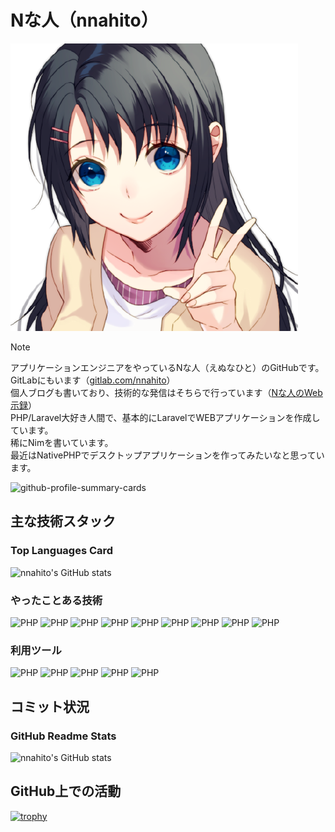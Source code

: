 # Nな人（nnahito）
![nnahito](./asset/nnahito.png)

> [!NOTE]  
> アプリケーションエンジニアをやっているNな人（えぬなひと）のGitHubです。  
> GitLabにもいます（[gitlab.com/nnahito](https://gitlab.com/nnahito)）  
> 個人ブログも書いており、技術的な発信はそちらで行っています（[Nな人のWeb示録](https://nnahito.com/)）  
> PHP/Laravel大好き人間で、基本的にLaravelでWEBアプリケーションを作成しています。  
> 稀にNimを書いています。  
> 最近はNativePHPでデスクトップアプリケーションを作ってみたいなと思っています。

![github-profile-summary-cards](http://github-profile-summary-cards.vercel.app/api/cards/profile-details?username=nnahito&theme=github_dark)


## 主な技術スタック

### Top Languages Card
![nnahito's GitHub stats](https://github-readme-stats.vercel.app/api/top-langs/?username=nnahito)

### やったことある技術
![PHP](https://img.shields.io/badge/html5-000.svg?logo=html5&style=flat)
![PHP](https://img.shields.io/badge/PHP-000.svg?logo=php&style=flat)
![PHP](https://img.shields.io/badge/CakePHP-000.svg?logo=CakePHP&style=flat)
![PHP](https://img.shields.io/badge/laravel-000.svg?logo=laravel&style=flat)
![PHP](https://img.shields.io/badge/python-000.svg?logo=python&style=flat)
![PHP](https://img.shields.io/badge/nim-000.svg?logo=nim&style=flat)
![PHP](https://img.shields.io/badge/javascript-000.svg?logo=javascript&style=flat)
![PHP](https://img.shields.io/badge/svelte-000.svg?logo=svelte&style=flat)
![PHP](https://img.shields.io/badge/htmx-000.svg?logo=htmx&style=flat)

### 利用ツール
![PHP](https://img.shields.io/badge/intellijidea-000.svg?logo=intellijidea&style=flat)
![PHP](https://img.shields.io/badge/docker-000.svg?logo=docker&style=flat)
![PHP](https://img.shields.io/badge/git-000.svg?logo=git&style=flat)
![PHP](https://img.shields.io/badge/github-000.svg?logo=github&style=flat)
![PHP](https://img.shields.io/badge/gitlab-000.svg?logo=gitlab&style=flat)

## コミット状況
### GitHub Readme Stats
![nnahito's GitHub stats](https://github-readme-stats.vercel.app/api?username=nnahito)

## GitHub上での活動
[![trophy](https://github-profile-trophy.vercel.app/?username=nnahito)](https://github.com/nnahito/github-profile-trophy)
